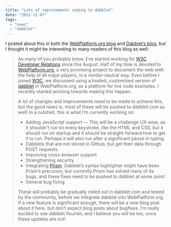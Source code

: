 ```yaml
---
title: "Lots of improvements coming to dabblet"
date: "2012-11-07"
tags:
  - "news"
  - "dabblet"
---
```


I posted about this in both the [WebPlatform.org blog](http://blog.webplatform.org/2012/11/live-examples-coming-soon/) and [Dabblet’s blog](http://blog.dabblet.com/post/35203393585/lots-of-improvements-in-the-pipeline), but I thought it might be interesting to many readers of this blog as well:

> As many of you probably know, [I](http://lea.verou.me/)’ve started working for [W3C Developer Relations](http://www.w3.org/community/devrel/) since this August. Half of my time is devoted to [WebPlatform.org](http://www.webplatform.org/), a very promising project to document the web with the help of all major players, in a vendor-neutral way. Even before I joined [W3C](http://w3.org), we discussed using a hosted, customized version of [dabblet](http://dabblet.com) in WebPlatform.org, as a platform for live code examples. I recently started working towards making this happen.
>
> A lot of changes and improvements need to be made to achieve this, but the good news is, most of these will be pushed to dabblet.com as well! In a nutshell, this is what I’m currently working on:
>
> - Adding JavaScript support — This will be a challenge UX-wise, as it shouldn't run on every keystroke, like the HTML and CSS, but it should run on startup and it should be straight-forward how to get it to run. Perhaps it will also run after a significant pause in typing.
> - Dabblets that are not stored in Github, but get their data through POST requests.
> - Improving cross-browser support
> - Strengthening security
> - Integrating [Prism](http://prismjs.com/). Dabblet’s syntax highlighter might have been Prism’s precursor, but currently Prism has solved many of its bugs, and these fixes need to be pushed to dabblet at some point.
> - General bug fixing
>
> These will probably be gradually rolled out in dabblet.com and tested by the community, before we integrate dabblet into WebPlatform.org. If a new feature is significant enough, there will be a new blog post about it here, but don’t expect blog posts about bugfixes. I’m really excited to see dabblet flourish, and I believe you will be too, once these updates are out!
